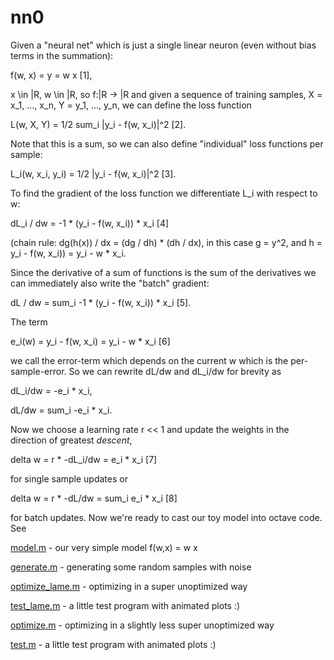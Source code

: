 # nn0

Given a "neural net" which is just a single linear neuron (even without bias terms in the summation):

f(w, x) = y = w x [1],

x \in |R, w \in |R, so f:|R -> |R and given a sequence of training samples, X = x_1, ..., x_n, Y = y_1, ..., y_n, we can define the loss function 

L(w, X, Y) = 1/2 sum_i |y_i - f(w, x_i)|^2 [2].

Note that this is a sum, so we can also define "individual" loss functions per sample:

L_i(w, x_i, y_i) = 1/2 |y_i - f(w, x_i)|^2 [3].

To find the gradient of the loss function we differentiate L_i with respect to w:

dL_i / dw = -1 * (y_i - f(w, x_i)) * x_i [4]

(chain rule: dg(h(x)) / dx = (dg / dh) * (dh / dx), in this case g = y^2, and h = y_i - f(w, x_i)) = y_i - w * x_i.

Since the derivative of a sum of functions is the sum of the derivatives we can immediately also write the "batch" gradient:

dL / dw = sum_i -1 * (y_i - f(w, x_i)) * x_i [5].

The term 

e_i(w) = y_i - f(w, x_i) = y_i - w * x_i [6]

we call the error-term which depends on the current w which is the per-sample-error. So we can rewrite dL/dw and dL_i/dw for brevity as

dL_i/dw = -e_i * x_i,

dL/dw = sum_i -e_i * x_i.

Now we choose a learning rate r << 1 and update the weights in the direction of greatest _descent_,

delta w = r * -dL_i/dw = e_i * x_i [7]

for single sample updates or 

delta w = r * -dL/dw = sum_i e_i * x_i [8] 

for batch updates. Now we're ready to cast our toy model into octave code. See

[model.m](model.m) - our very simple model f(w,x) = w  x

[generate.m](generate.m) - generating some random samples with noise

[optimize_lame.m](optimize_lame.m) - optimizing in a super unoptimized way

[test_lame.m](test_lame.m) - a little test program with animated plots :)

[optimize.m](optimize.m) - optimizing in a slightly less super unoptimized way

[test.m](test.m) - a little test program with animated plots :)
